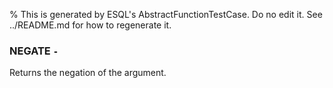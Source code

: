 % This is generated by ESQL's AbstractFunctionTestCase. Do no edit it. See ../README.md for how to regenerate it.

### NEGATE `-`
Returns the negation of the argument.

